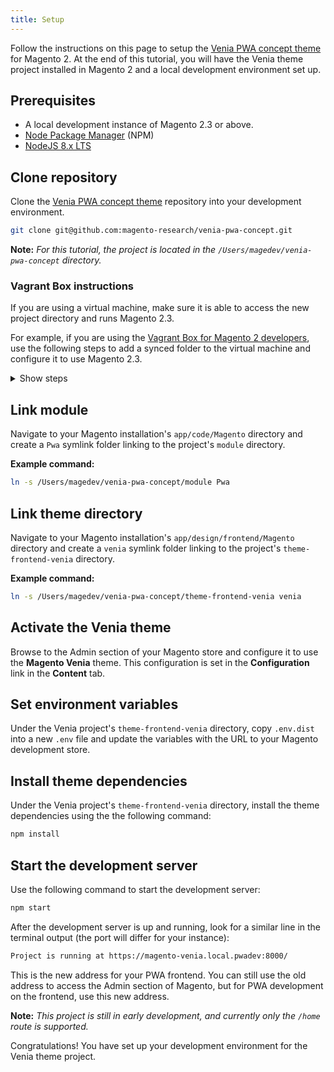 ```yaml
---
title: Setup
---
```


Follow the instructions on this page to setup the [Venia PWA concept theme] for Magento 2.
At the end of this tutorial, you will have the Venia theme project installed in Magento 2 and a local development environment set up.

## Prerequisites

* A local development instance of Magento 2.3 or above.
* [Node Package Manager] (NPM)
* [NodeJS 8.x LTS]

## Clone repository

Clone the [Venia PWA concept theme] repository into your development environment. 

``` sh
git clone git@github.com:magento-research/venia-pwa-concept.git
```

**Note:**
*For this tutorial, the project is located in the `/Users/magedev/venia-pwa-concept` directory.*

### Vagrant Box instructions

If you are using a virtual machine, make sure it is able to access the new project directory and runs Magento 2.3. 

For example, if you are using the [Vagrant Box for Magento 2 developers], use the following steps to add a synced folder to the virtual machine and configure it to use Magento 2.3.

<details markdown="1">
<summary>Show steps</summary>

1. In the Vagrant box project directory, open the `Vagrantfile` and locate the following line:
   ``` 
   config.vm.synced_folder '.', '/vagrant', disabled: true
   ```
1. Add an entry similar to the following entry above this line:
   ```
   config.vm.synced_folder '/Users/magedev/venia-pwa-concept', '/Users/magedev/venia-pwa-concept', type: "nfs", create: true
   ```
1. If your environment does not already use Magento 2.3, copy `etc/config.yaml.dist` as `etc/config.yml` and update the following line:
   ``` yml
   ce: "git@github.com:magento/magento2.git"
   ```
   to
   ``` yml
   ce: "git@github.com:magento/magento2.git::2.3-develop"
   ```
1. In that same file, update the PHP version to 7.1 by updating the following line:
   ``` yml
   php_version: "7.0"
   ```
   to
   ``` yml
   php_version: "7.1"
   ```
1. Init or reset the Vagrant environment:
   ```
   bash init-project
   ```
   OR
   ```
   bash init_project.sh -f
   ```
</details>

## Link module

Navigate to your Magento installation's `app/code/Magento` directory and create a `Pwa` symlink folder linking to the project's `module` directory.
   
**Example command:**
``` sh
ln -s /Users/magedev/venia-pwa-concept/module Pwa
```

## Link theme directory

Navigate to your Magento installation's `app/design/frontend/Magento` directory and create a `venia` symlink folder linking to the project's `theme-frontend-venia` directory.

**Example command:**
``` sh
ln -s /Users/magedev/venia-pwa-concept/theme-frontend-venia venia
```

## Activate the Venia theme

Browse to the Admin section of your Magento store and configure it to use the **Magento Venia** theme.
This configuration is set in the **Configuration** link in the **Content** tab.

## Set environment variables

Under the Venia project's `theme-frontend-venia` directory, copy `.env.dist` into a new `.env` file and update the variables with the URL to your Magento development store.

## Install theme dependencies

Under the Venia project's `theme-frontend-venia` directory, install the theme dependencies using the the following command:

``` sh
npm install
```

## Start the development server

Use the following command to start the development server:

``` sh
npm start
```

After the development server is up and running, look for a similar line in the terminal output (the port will differ for your instance):

``` sh
Project is running at https://magento-venia.local.pwadev:8000/
```

This is the new address for your PWA frontend.
You can still use the old address to access the Admin section of Magento, but 
for PWA development on the frontend, use this new address.

**Note:**
*This project is still in early development, and currently only the `/home` route is supported.*

Congratulations! You have set up your development environment for the Venia theme project.

[Venia PWA concept theme]: https://github.com/magento-research/venia-pwa-concept
[Node Package Manager]: https://www.npmjs.com/
[NodeJS 8.x LTS]: https://nodejs.org/en/
[Vagrant Box for Magento 2 developers]: https://github.com/paliarush/magento2-vagrant-for-developers